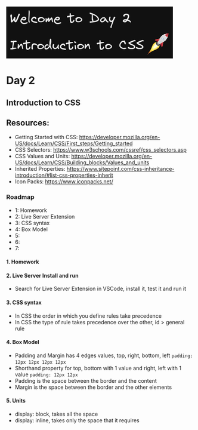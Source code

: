 ![image info](./welcome-day-02.png)

# Day 2

## **Introduction to CSS**

## Resources:

- Getting Started with CSS: https://developer.mozilla.org/en-US/docs/Learn/CSS/First_steps/Getting_started
- CSS Selectors: https://www.w3schools.com/cssref/css_selectors.asp
- CSS Values and Units: https://developer.mozilla.org/en-US/docs/Learn/CSS/Building_blocks/Values_and_units
- Inherited Properties: https://www.sitepoint.com/css-inheritance-introduction/#list-css-properties-inherit
- Icon Packs: https://www.iconpacks.net/

### Roadmap

- 1: Homework
- 2: Live Server Extension
- 3: CSS syntax
- 4: Box Model
- 5:
- 6:
- 7:

#### 1. Homework

#### 2. Live Server Install and run

- Search for Live Server Extension in VSCode, install it, test it and run it

#### 3. CSS syntax

- In CSS the order in which you define rules take precedence
- In CSS the type of rule takes precedence over the other, id > general rule

#### 4. Box Model

- Padding and Margin has 4 edges values, top, right, bottom, left `padding: 12px 12px 12px 12px`
- Shorthand property for top, bottom with 1 value and right, left with 1 value `padding: 12px 12px`
- Padding is the space between the border and the content
- Margin is the space between the border and the other elements

#### 5. Units

- display: block, takes all the space
- display: inline, takes only the space that it requires

